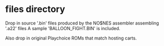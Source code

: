 # files directory

Drop in source '.bin' files produced by the NO$NES assembler assembling '.a22' files
A sample 'BALLOON_FIGHT.BIN' is included.

Also drop in original Playchoice ROMs that match hosting carts.
